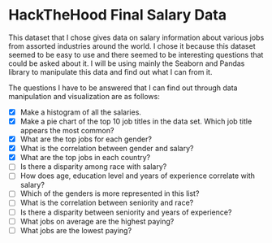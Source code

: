# HackTheHood Final Salary Data

This dataset that I chose gives data on salary information about various jobs from assorted industries around the world.
I chose it because this dataset seemed to be easy to use and there seemed to be interesting questions that could be asked about it.
I will be using mainly the Seaborn and Pandas library to manipulate this data and find out what I can from it.

The questions I have to be answered that I can find out through data manipulation and visualization are as follows:

- [x] Make a histogram of all the salaries.
- [x] Make a pie chart of the top 10 job titles in the data set. Which job title appears the most common?
- [x] What are the top jobs for each gender?
- [x] What is the correlation between gender and salary?
- [x] What are the top jobs in each country?
- [ ] Is there a disparity among race with salary?
- [ ] How does age, education level and years of experience correlate with salary?
- [ ] Which of the genders is more represented in this list?
- [ ] What is the correlation between seniority and race?
- [ ] Is there a disparity between seniority and years of experience?
- [ ] What jobs on average are the highest paying?
- [ ] What jobs are the lowest paying?
